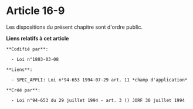 # Article 16-9

Les dispositions du présent chapitre sont d'ordre public.

**Liens relatifs à cet article**

	**Codifié par**:

	  - Loi n°1803-03-08

	**Liens**:

	  - SPEC_APPLI: Loi n°94-653 1994-07-29 art. 11 *champ d'application*

	**Créé par**:

	  - Loi n°94-653 du 29 juillet 1994 - art. 3 () JORF 30 juillet 1994
